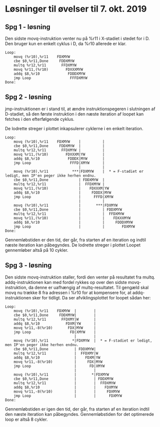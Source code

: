 # Løsninger til øvelser til 7. okt. 2019

## Spg 1 - løsning
Den sidste movq-instruktion venter nu på %r11 i X-stadiet i stedet for i D. Den
bruger kun en enkelt cyklus i D, da %r10 allerede er klar.
~~~
Loop:
    movq (%r10),%r11    FDXMYW
    cbe $0,%r11,Done     FDDXMYW
    multq %r12,%r11       FFDXMYW
    movq %r11,(%r10)        FDXXXMYW
    addq $8,%r10             FDDDXMYW
    jmp Loop                  FFFDXMYW
Done:
~~~

## Spg 2 - løsning
jmp-instruktionen er i stand til, at ændre instruktionspegeren i slutningen af D-stadiet, så
den første instruktion i den næste iteration af loopet kan fetches i den efterfølgende cyklus.

De lodrette streger i plottet inkapsulerer cyklerne i en enkelt iteration.
~~~
Loop:
    movq (%r10),%r11    FDXMYW    |          |
    cbe $0,%r11,Done     FDDXMYW  |          |
    multq %r12,%r11       FFDXMYW |          |
    movq %r11,(%r10)        FDXXXM|YW        |
    addq $8,%r10             FDDDX|MYW       |
    jmp Loop                  FFFD|XMYW      |
                                  |          |
    movq (%r10),%r11           ***|FDXMYW    |  * = F-stadiet er ledigt, men IP'en peger ikke herhen endnu.
    cbe $0,%r11,Done              | FDDXMYW  |
    multq %r12,%r11               |  FFDXMYW |
    movq %r11,(%r10)              |    FDXXXM|YW
    addq $8,%r10                  |     FDDDX|MYW
    jmp Loop                      |      FFFD|XMYW
                                  |          |
    movq (%r10),%r11              |       ***|FDXMYW
    cbe $0,%r11,Done              |          | FDDXMYW
    multq %r12,%r11               |          |  FFDXMYW
    movq %r11,(%r10)              |          |    FDXXXMYW
    addq $8,%r10                  |          |     FDDDXMYW
    jmp Loop                      |          |        FDXMYW
Done:
~~~
Gennemløbstiden er den tid, der går, fra starten af en iteration og indtil næste iteration kan påbegyndes.
De lodrette streger i plottet Loopet gennemløber altså på 10 cykler.

## Spg 3 - løsning
Den sidste movq-instruktion staller, fordi den venter på resultatet fra multq.
addq-instruktionen kan med fordel rykkes op over den sidste movq-instruktion,
da denne er uafhængig af multq-resultatet. Til gengæld skal movq nu trække 8
fra adressen i %r10 for at kompensere for, at addq-instruktionen sker for tidligt.
Da ser afviklingsplottet for loopet sådan her:
~~~
Loop:
    movq (%r10),%r11    FDXMYW  |        | 
    cbe $0,%r11,Done     FDDXMYW|        |
    multq %r12,%r11       FFDXMY|W       |
    addq $8,%r10            FDXM|YW      |
    movq %r11,-8(%r10)       FDX|MYW     |
    jmp Loop                  FD|XMYW    |
                                |        |
    movq (%r10),%r11           *|FDXMYW  |  * = F-stadiet er ledigt, men IP'en peger ikke herhen endnu.
    cbe $0,%r11,Done            | FDDXMYW|
    multq %r12,%r11             |  FFDXMY|W
    addq $8,%r10                |    FDXM|YW
    movq %r11,-8(%r10)          |     FDX|MYW
    jmp Loop                    |      FD|XMYW
                                |        |
    movq (%r10),%r11            |       *|FDXMYW
    cbe $0,%r11,Done            |        | FDDXMYW
    multq %r12,%r11             |        |  FFDXMYW
    addq $8,%r10                |        |    FDXMYW
    movq %r11,-8(%r10)          |        |     FDXMYW
    jmp Loop                    |        |      FDXMYW
Done:
~~~
Gennemløbstiden er igen den tid, der går, fra starten af en iteration indtil den næste iteration kan påbegyndes.
Gennemløbstiden for det optimerede loop er altså 8 cykler.
